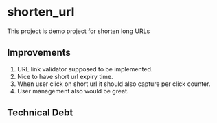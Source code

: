 # shorten_url
This project is demo project for shorten long URLs

## Improvements
1. URL link validator supposed to be implemented.
2. Nice to have short url expiry time.
3. When user click on short url it should also capture per click counter.
4. User management also would be great.

## Technical Debt

